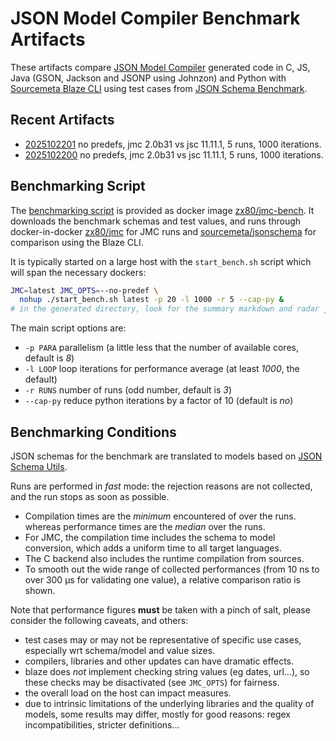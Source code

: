 # JSON Model Compiler Benchmark Artifacts

These artifacts compare
[JSON Model Compiler](https://github.com/clairey-zx81/json-model) generated code in
C, JS, Java (GSON, Jackson and JSONP using Johnzon) and Python with
[Sourcemeta Blaze CLI](https://github.com/sourcemeta/jsonschema) using test cases from
[JSON Schema Benchmark](https://github.com/sourcemeta-research/jsonschema-benchmark).

## Recent Artifacts

- [2025102201](benchmarks/2025102201.md) no predefs, jmc 2.0b31 vs jsc 11.11.1, 5 runs, 1000 iterations.
- [2025102200](benchmarks/2025102200.md) no predefs, jmc 2.0b31 vs jsc 11.11.1, 5 runs, 1000 iterations.

## Benchmarking Script

The [benchmarking script](https://github.com/clairey-zx81/json-model/blob/main/tests/perf/benchmark.sh)
is provided as docker image [zx80/jmc-bench](https://hub.docker.com/repository/docker/zx80/jmc-bench).
It downloads the benchmark schemas and test values, and runs through docker-in-docker
[zx80/jmc](https://hub.docker.com/repository/docker/zx80/jmc) for JMC runs and
[sourcemeta/jsonschema](https://github.com/sourcemeta/jsonschema/pkgs/container/jsonschema)
for comparison using the Blaze CLI.

It is typically started on a large host with the `start_bench.sh` script which
will span the necessary dockers:

```sh
JMC=latest JMC_OPTS=--no-predef \
  nohup ./start_bench.sh latest -p 20 -l 1000 -r 5 --cap-py &
# in the generated directory, look for the summary markdown and radar json files.
```

The main script options are:

- `-p PARA` parallelism (a little less that the number of available cores, default is _8_)
- `-l LOOP` loop iterations for performance average (at least _1000_, the default)
- `-r RUNS` number of runs (odd number, default is _3_)
- `--cap-py` reduce python iterations by a factor of 10 (default is _no_)

## Benchmarking Conditions

JSON schemas for the benchmark are translated to models based on
[JSON Schema Utils](https://github.com/zx80/json-schema-utils).

Runs are performed in _fast_ mode: the rejection reasons are not collected, and
the run stops as soon as possible.

- Compilation times are the _minimum_ encountered of over the runs.
  whereas performance times are the _median_ over the runs.
- For JMC, the compilation time includes the schema to model conversion,
  which adds a uniform time to all target languages.
- The C backend also includes the runtime compilation from sources.
- To smooth out the wide range of collected performances (from 10 ns to
  over 300 µs for validating one value), a relative comparison ratio is shown.

Note that performance figures **must** be taken with a pinch of salt, please consider
the following caveats, and others:

- test cases may or may not be representative of specific use cases,
  especially wrt schema/model and value sizes.
- compilers, libraries and other updates can have dramatic effects.
- blaze does _not_ implement checking string values (eg dates, url…),
  so these checks may be disactivated (see `JMC_OPTS`) for fairness.
- the overall load on the host can impact measures.
- due to intrinsic limitations of the underlying libraries and the quality of models,
  some results may differ, mostly for good reasons: regex incompatibilities, stricter
  definitions…
